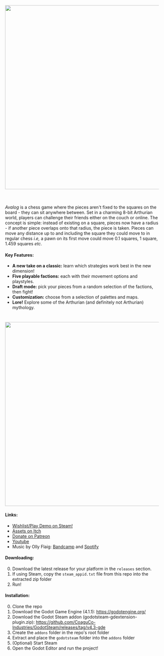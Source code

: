 <h1 align="center">
<img src="https://img.itch.zone/aW1nLzEyOTA1MTc3LnBuZw==/original/DFR6Wm.png" width="600">
</h1><br>


*Avalog* is a chess game where the pieces aren't fixed to the squares on the board - they can sit anywhere between. Set in a charming 8-bit Arthurian world, players can challenge their friends either on the couch or online. The concept is simple: instead of existing on a square, pieces now have a radius - if another piece overlaps onto that radius, the piece is taken. Pieces can move any distance up to and including the square they could move to in regular chess *i.e,* a pawn on its first move could move 0.1 squares, 1 square, 1.459 squares *etc*.

<h4>Key Features:</h4>

- **A new take on a classic:** learn which strategies work best in the new dimension!
- **Five playable factions:** each with their movement options and playstyles.
- **Draft mode:** pick your pieces from a random selection of the factions, then fight!
- **Customization:** choose from a selection of palettes and maps.
- **Lore!** Explore some of the Arthurian (and definitely not Arthurian) mythology.


<h1 align="center">
<img src="https://rmdocherty.github.io/images/avalog_optimized.gif" width="600">
</h1>

<h4>Links:</h4>

- [Wishlist/Play Demo on Steam!](https://store.steampowered.com/app/2480820/Avalog/)
- [Assets on Itch](https://avaloggames.itch.io/)
- [Donate on Patreon](https://www.patreon.com/AvalogGames)
- [Youtube](https://www.youtube.com/@AvalogGames)
- Music by Olly Flaig: [Bandcamp](https://ollyflaig.bandcamp.com/) and [Spotify](https://open.spotify.com/artist/5sUt08IDBSAIeApGm9eHfZ?si=6eg4XAdUQCWA4vVU5aA1IA)

<h4>Downloading:</h4>

0) Download the latest release for your platform in the `releases` section.
1) If using Steam, copy the `steam_appid.txt` file from this repo into the extracted zip folder
2) Run!

<h4>Installation:</h4>

0) Clone the repo
1) Download the Godot Game Engine (4.1.1): https://godotengine.org/
2) Download the Godot Steam addon (godotsteam-gdextension-plugin.zip): https://github.com/CoaguCo-Industries/GodotSteam/releases/tag/v4.3-gde
3) Create the `addons` folder in the repo's root folder
4) Extract and place the `godotsteam` folder into the `addons` folder
5) (Optional) Start Steam
6) Open the Godot Editor and run the project!
